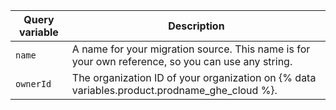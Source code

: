 | Query variable | Description |
|----|----|
| `name` | A name for your migration source. This name is for your own reference, so you can use any string.
| `ownerId` | The organization ID of your organization on {% data variables.product.prodname_ghe_cloud %}.